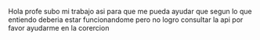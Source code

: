 Hola profe subo mi trabajo asi para que me pueda ayudar que segun lo que entiendo deberia estar funcionandome pero no logro consultar la api por favor ayudarme en la corercion
